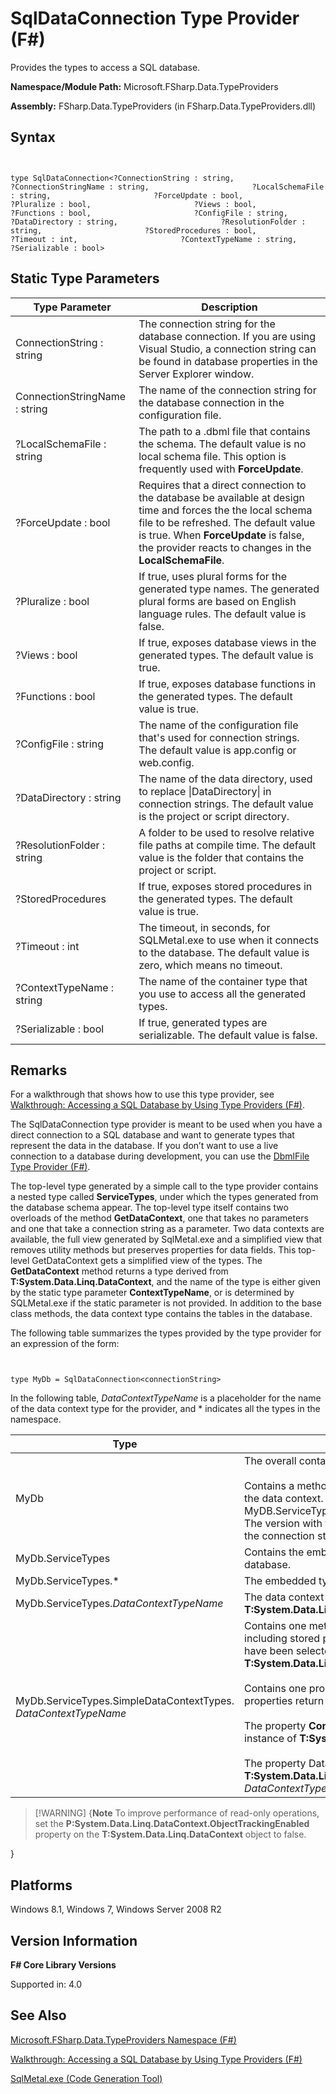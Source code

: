 # SqlDataConnection Type Provider (F#)

Provides the types to access a SQL database.

**Namespace/Module Path:** Microsoft.FSharp.Data.TypeProviders

**Assembly:** FSharp.Data.TypeProviders (in FSharp.Data.TypeProviders.dll)


## Syntax


```


type SqlDataConnection<?ConnectionString : string,                       ?ConnectionStringName : string,                       ?LocalSchemaFile : string,                       ?ForceUpdate : bool,                       ?Pluralize : bool,                       ?Views : bool,                       ?Functions : bool,                       ?ConfigFile : string,                       ?DataDirectory : string,                       ?ResolutionFolder : string,                       ?StoredProcedures : bool,                       ?Timeout : int,                       ?ContextTypeName : string,                       ?Serializable : bool>

```



## Static Type Parameters


|Type Parameter|Description|
|--------------|-----------|
|ConnectionString : string|The connection string for the database connection. If you are using Visual Studio, a connection string can be found in database properties in the Server Explorer window.|
|ConnectionStringName : string|The name of the connection string for the database connection in the configuration file.|
|?LocalSchemaFile : string|The path to a .dbml file that contains the schema. The default value is no local schema file. This option is frequently used with **ForceUpdate**.|
|?ForceUpdate : bool|Requires that a direct connection to the database be available at design time and forces the the local schema file to be refreshed. The default value is true. When **ForceUpdate** is false, the provider reacts to changes in the **LocalSchemaFile**.|
|?Pluralize : bool|If true, uses plural forms for the generated type names. The generated plural forms are based on English language rules. The default value is false.|
|?Views : bool|If true, exposes database views in the generated types. The default value is true.|
|?Functions : bool|If true, exposes database functions in the generated types. The default value is true.|
|?ConfigFile : string|The name of the configuration file that's used for connection strings. The default value is app.config or web.config.|
|?DataDirectory : string|The name of the data directory, used to replace &#124;DataDirectory&#124; in connection strings. The default value is the project or script directory.|
|?ResolutionFolder : string|A folder to be used to resolve relative file paths at compile time. The default value is the folder that contains the project or script.|
|?StoredProcedures|If true, exposes stored procedures in the generated types. The default value is true.|
|?Timeout : int|The timeout, in seconds, for SQLMetal.exe to use when it connects to the database. The default value is zero, which means no timeout.|
|?ContextTypeName : string|The name of the container type that you use to access all the generated types.|
|?Serializable : bool|If true, generated types are serializable. The default value is false.|

## Remarks
For a walkthrough that shows how to use this type provider, see [Walkthrough: Accessing a SQL Database by Using Type Providers &#40;F&#35;&#41;](Walkthrough+-+Accessing+a+SQL+Database+by+Using+Type+Providers+%28FSharp%29.md).

The SqlDataConnection type provider is meant to be used when you have a direct connection to a SQL database and want to generate types that represent the data in the database. If you don’t want to use a live connection to a database during development, you can use the [DbmlFile Type Provider &#40;F&#35;&#41;](DbmlFile+Type+Provider+%28FSharp%29.md).

The top-level type generated by a simple call to the type provider contains a nested type called **ServiceTypes**, under which the types generated from the database schema appear. The top-level type itself contains two overloads of the method **GetDataContext**, one that takes no parameters and one that take a connection string as a parameter. Two data contexts are available, the full view generated by SqlMetal.exe and a simplified view that removes utility methods but preserves properties for data fields. This top-level GetDataContext gets a simplified view of the types. The **GetDataContext** method returns a type derived from **T:System.Data.Linq.DataContext**, and the name of the type is either given by the static type parameter **ContextTypeName**, or is determined by SQLMetal.exe if the static parameter is not provided. In addition to the base class methods, the data context type contains the tables in the database.

The following table summarizes the types provided by the type provider for an expression of the form:



```


type MyDb = SqlDataConnection<connectionString>

```


In the following table, *DataContextTypeName* is a placeholder for the name of the data context type for the provider, and &#42; indicates all the types in the namespace.



|Type|Description|
|----|-----------|
|MyDb|The overall container type.<br /><br />Contains a method **GetDataContext** that returns a simplified view of the data context. The method returns a new instance of MyDB.ServiceTypes.SimpleDataContextTypes.*DataContextTypeName*. The version with the connectionString parameter may be used when the connection string is determined at runtime.|
|MyDb.ServiceTypes|Contains the embedded full types and simplified types for the database.|
|MyDb.ServiceTypes.&#42;|The embedded types generated by SqlMetal.exe.|
|MyDb.ServiceTypes.*DataContextTypeName*|The data context type, inherited from **T:System.Data.Linq.DataContext**.|
|MyDb.ServiceTypes.SimpleDataContextTypes. *DataContextTypeName*|Contains one method for each method on the full context type, including stored procedures and functions, if the options for these have been selected. The methods return **T:System.Data.Linq.ISingleResult&#96;1**.<br /><br />Contains one property for each property of the full context type. The properties return **T:System.Data.Linq.Table&#96;1**.<br /><br />The property **Connection** gets the database connection as an instance of **T:System.Data.Common.DbConnection**.<br /><br />The property DataContext gets the full data context, of type **T:System.Data.Linq.DataContext**. This is the base type of the *DataContextTypeName* type generated by the type provider.|

>[!WARNING] {**Note** To improve performance of read-only operations, set the **P:System.Data.Linq.DataContext.ObjectTrackingEnabled** property on the **T:System.Data.Linq.DataContext** object to false.

}

## Platforms
Windows 8.1, Windows 7, Windows Server 2008 R2


## Version Information
**F# Core Library Versions**

Supported in: 4.0


## See Also
[Microsoft.FSharp.Data.TypeProviders Namespace &#40;F&#35;&#41;](Microsoft.FSharp.Data.TypeProviders+Namespace+%28FSharp%29.md)

[Walkthrough: Accessing a SQL Database by Using Type Providers &#40;F&#35;&#41;](Walkthrough+-+Accessing+a+SQL+Database+by+Using+Type+Providers+%28FSharp%29.md)

[SqlMetal.exe &#40;Code Generation Tool&#41;](https://msdn.microsoft.com/en-us/library/bb386987)

